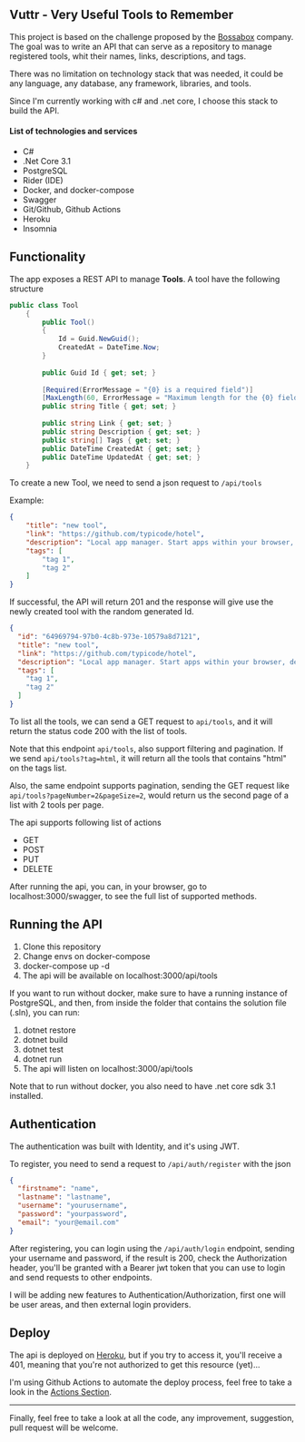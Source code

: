 ## Vuttr - Very Useful Tools to Remember

This project is based on the challenge proposed by the [Bossabox](https://bossabox.com/) company.
The goal was to write an API that can serve as a repository to manage registered tools,
whit their names, links, descriptions, and tags.

There was no limitation on technology stack that was needed, it could be any language,
any database, any framework, libraries, and tools.

Since I'm currently working with c# and .net core, I choose this stack to build the API.

#### List of technologies and services
* C#
* .Net Core 3.1
* PostgreSQL
* Rider (IDE)
* Docker, and docker-compose
* Swagger
* Git/Github, Github Actions
* Heroku
* Insomnia

## Functionality
The app exposes a REST API to manage **Tools**.
A tool have the following structure

```cs
public class Tool
    {
        public Tool()
        {
            Id = Guid.NewGuid();
            CreatedAt = DateTime.Now;
        }
        
        public Guid Id { get; set; }
        
        [Required(ErrorMessage = "{0} is a required field")]
        [MaxLength(60, ErrorMessage = "Maximum length for the {0} field is {1} characters")]
        public string Title { get; set; }
        
        public string Link { get; set; }
        public string Description { get; set; }
        public string[] Tags { get; set; }
        public DateTime CreatedAt { get; set; }
        public DateTime UpdatedAt { get; set; }
    }
```
To create a new Tool, we need to send a json request to `/api/tools`

Example:

```json
{
	"title": "new tool",
	"link": "https://github.com/typicode/hotel",
	"description": "Local app manager. Start apps within your browser, developer tool with local .localhost domain and https out of the box.",
	"tags": [
		"tag 1",
		"tag 2"
	]
}
```

If successful, the API will return 201 and the response will give use the newly created tool with the random generated Id.

```json
{
  "id": "64969794-97b0-4c8b-973e-10579a8d7121",
  "title": "new tool",
  "link": "https://github.com/typicode/hotel",
  "description": "Local app manager. Start apps within your browser, developer tool with local .localhost domain and https out of the box.",
  "tags": [
    "tag 1",
    "tag 2"
  ]
}
```

To list all the tools, we can send a GET request to `api/tools`, and it will return the status code 200 with the list of tools.

Note that this endpoint `api/tools`, also support filtering and pagination.
If we send `api/tools?tag=html`, it will return all the tools that contains "html" on the tags list.

Also, the same endpoint supports pagination, sending the GET request like `api/tools?pageNumber=2&pageSize=2`, would return us the second page of a list with 2 tools per page.

The api supports following list of actions

* GET
* POST
* PUT
* DELETE

After running the api, you can, in your browser, go to localhost:3000/swagger, to see the full list of supported methods.

## Running the API
1. Clone this repository
2. Change envs on docker-compose
3. docker-compose up -d
4. The api will be available on localhost:3000/api/tools

If you want to run without docker, make sure to have a running instance of PostgreSQL, and then, from inside the folder that contains the solution file (.sln), you can run: 
1. dotnet restore
2. dotnet build
3. dotnet test
4. dotnet run
5. The api will listen on localhost:3000/api/tools

Note that to run without docker, you also need to have .net core sdk 3.1 installed.

## Authentication
The authentication was built with Identity, and it's using JWT.

To register, you need to send a request to `/api/auth/register` with the json
```json
{
  "firstname": "name",
  "lastname": "lastname",
  "username": "yourusername",
  "password": "yourpassword",
  "email": "your@email.com"
}
```

After registering, you can login using the `/api/auth/login` endpoint, sending your username and password, if the result is 200, check the Authorization header, you'll be granted with a Bearer jwt token that
you can use to login and send requests to other endpoints.

I will be adding new features to Authentication/Authorization, first one will be user areas, and then external login providers.
  
## Deploy
The api is deployed on [Heroku](https://app-vuttr-api.herokuapp.com/api/tools), but if you try to access it, you'll receive a 401, meaning that you're not authorized to get this resource (yet)...

I'm using Github Actions to automate the deploy process, feel free to take a look in the [Actions Section](https://github.com/felipe-kosouski/Vuttr.API/actions).

---
Finally, feel free to take a look at all the code, any improvement, suggestion, pull request will be welcome.


 


